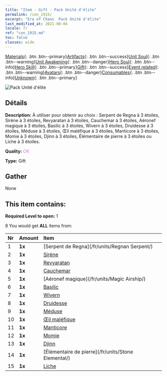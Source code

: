 ```yaml
---
title: "Item - Gift - Pack Unité d'élite"
permalink: /con_1915/
excerpt: "Era of Chaos  Pack Unité d'élite"
last_modified_at: 2021-08-04
locale: fr
ref: "con_1915.md"
toc: false
classes: wide
---
```

 [Materials](/ItemsFR/){: .btn .btn--primary}[Artifacts](/ItemsFR/Artifacts/){: .btn .btn--success}[Unit Soul](/ItemsFR/UnitSoul/){: .btn .btn--warning}[Unit Awakening](/ItemsFR/UnitAwakening/){: .btn .btn--danger}[Hero Soul](/ItemsFR/HeroSoul/){: .btn .btn--info}[Hero Skill](/ItemsFR/HeroSkill/){: .btn .btn--primary}[Gift](/ItemsFR/Gift/){: .btn .btn--success}[Event related](/ItemsFR/Events/){: .btn .btn--warning}[Avatars](/ItemsFR/Avatars/){: .btn .btn--danger}[Consumables](/ItemsFR/Consumables/){: .btn .btn--info}[Unknown](/ItemsFR/Unknown/){: .btn .btn--primary}

 ![Pack Unité d'élite](/images/t/i_907054.png)

## Détails
 **Description:** À utiliser pour obtenir au choix : Serpent de Regna à 3 étoiles, Sirène à 3 étoiles, Revyaratan à 3 étoiles, Cauchemar à 3 étoiles, Aéronef magique à 3 étoiles, Basilic à 3 étoiles, Wivern à 3 étoiles, Druidesse à 3 étoiles, Méduse à 3 étoiles, Œil maléfique à 3 étoiles, Manticore à 3 étoiles, Momie à 3 étoiles, Djinn à 3 étoiles, Élémentaire de pierre à 3 étoiles ou Liche à 3 étoiles.

 **Quality:** <span style="color: #DA70D6">OK</span>

 **Type:** Gift

## Gather

  None

## This item contains:

 **Required Level to open:** 1

 8 You would get **ALL** items  from:

  | Nr | Amount |     Item    |
  |:---|:-------|:------------|
  | 1 |  **1x** | [Serpent de Regna](/fr/units/Regnan Serpent/) |  | 
  | 2 |  **1x** | [Sirène](/fr/units/Mermaid/) |  | 
  | 3 |  **1x** | [Revyaratan](/fr/units/Revyaratan/) |  | 
  | 4 |  **1x** | [Cauchemar](/fr/units/Nightmare/) |  | 
  | 5 |  **1x** | [Aéronef magique](/fr/units/Magic Airship/) |  | 
  | 6 |  **1x** | [Basilic](/fr/units/Basilisk/) |  | 
  | 7 |  **1x** | [Wivern](/fr/units/Wyvern/) |  | 
  | 8 |  **1x** | [Druidesse](/fr/units/Druid/) |  | 
  | 9 |  **1x** | [Méduse](/fr/units/Medusa/) |  | 
  | 10 |  **1x** | [Œil maléfique](/fr/units/Beholder/) |  | 
  | 11 |  **1x** | [Manticore](/fr/units/Manticore/) |  | 
  | 12 |  **1x** | [Momie](/fr/units/Mummy/) |  | 
  | 13 |  **1x** | [Djinn](/fr/units/Genie/) |  | 
  | 14 |  **1x** | [Élémentaire de pierre](/fr/units/Stone Elemental/) |  | 
  | 15 |  **1x** | [Liche](/fr/units/Lich/) |  | 
